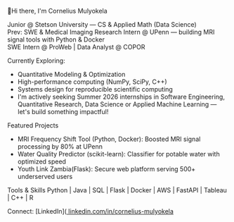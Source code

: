 👋Hi there, I'm Cornelius Mulyokela

Junior @ Stetson University — CS & Applied Math (Data Science)  
Prev: SWE & Medical Imaging Research Intern @ UPenn — building MRI signal tools with Python & Docker  
SWE Intern @ ProWeb | Data Analyst @ COPOR

Currently Exploring:

- Quantitative Modeling & Optimization
- High-performance computing (NumPy, SciPy, C++)
- Systems design for reproducible scientific computing
-  I'm actively seeking Summer 2026 internships in Software Engineering, Quantitative Research, Data Science or Applied Machine Learning — let's build something impactful!

Featured Projects

- MRI Frequency Shift Tool (Python, Docker): Boosted MRI signal processing by 80% at UPenn  
- Water Quality Predictor (scikit-learn): Classifier for potable water with optimized speed  
- Youth Link Zambia(Flask): Secure web platform serving 500+ underserved users

Tools & Skills
Python | Java | SQL | Flask | Docker | AWS | FastAPI | Tableau | C++ | R

Connect:
[LinkedIn]([ linkedin.com/in/cornelius-mulyokela](https://www.linkedin.com/in/cornelius-mulyokela-a65366225a) 
